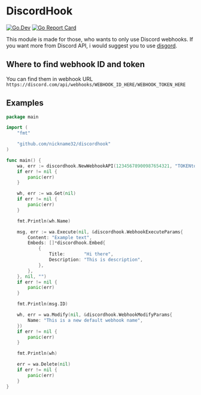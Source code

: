 # DiscordHook

[![Go.Dev](https://img.shields.io/badge/go.dev-reference-007d9c?logo=go&logoColor=white)](https://pkg.go.dev/github.com/nickname32/discordhook)
[![Go Report Card](https://goreportcard.com/badge/github.com/nickname32/discordhook)](https://goreportcard.com/report/github.com/nickname32/discordhook)

This module is made for those, who wants to only use Discord webhooks. If you want more from Discord API, i would suggest you to use [disgord](https://github.com/andersfylling/disgord).

## Where to find webhook ID and token

You can find them in webhook URL
`https://discord.com/api/webhooks/WEBHOOK_ID_HERE/WEBHOOK_TOKEN_HERE`

## Examples

```Go
package main

import (
    "fmt"

    "github.com/nickname32/discordhook"
)

func main() {
    wa, err := discordhook.NewWebhookAPI(12345678900987654321, "TOKENtoken1234567890asdfghjkl", true, nil)
    if err != nil {
        panic(err)
    }

    wh, err := wa.Get(nil)
    if err != nil {
        panic(err)
    }

    fmt.Println(wh.Name)

    msg, err := wa.Execute(nil, &discordhook.WebhookExecuteParams{
        Content: "Example text",
        Embeds: []*discordhook.Embed{
            {
                Title:       "Hi there",
                Description: "This is description",
            },
        },
    }, nil, "")
    if err != nil {
        panic(err)
    }

    fmt.Println(msg.ID)

    wh, err = wa.Modify(nil, &discordhook.WebhookModifyParams{
        Name: "This is a new default webhook name",
    })
    if err != nil {
        panic(err)
    }

    fmt.Println(wh)

    err = wa.Delete(nil)
    if err != nil {
        panic(err)
    }
}
```
